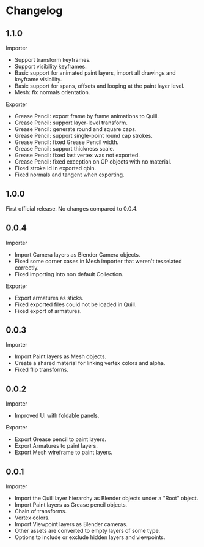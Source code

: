 # Changelog

## 1.1.0

Importer
- Support transform keyframes.
- Support visibility keyframes.
- Basic support for animated paint layers, import all drawings and keyframe visibility.
- Basic support for spans, offsets and looping at the paint layer level.
- Mesh: fix normals orientation.

Exporter
- Grease Pencil: export frame by frame animations to Quill.
- Grease Pencil: support layer-level transform.
- Grease Pencil: generate round and square caps.
- Grease Pencil: support single-point round cap strokes.
- Grease Pencil: fixed Grease Pencil width.
- Grease Pencil: support thickness scale.
- Grease Pencil: fixed last vertex was not exported.
- Grease Pencil: fixed exception on GP objects with no material.
- Fixed stroke Id in exported qbin.
- Fixed normals and tangent when exporting.


## 1.0.0
First official release. No changes compared to 0.0.4.


## 0.0.4

Importer
- Import Camera layers as Blender Camera objects.
- Fixed some corner cases in Mesh importer that weren't tesselated correctly.
- Fixed importing into non default Collection.

Exporter
- Export armatures as sticks.
- Fixed exported files could not be loaded in Quill.
- Fixed export of armatures.


## 0.0.3

Importer
- Import Paint layers as Mesh objects.
- Create a shared material for linking vertex colors and alpha.
- Fixed flip transforms.


## 0.0.2

Importer
- Improved UI with foldable panels.

Exporter
- Export Grease pencil to paint layers.
- Export Armatures to paint layers.
- Export Mesh wireframe to paint layers.


## 0.0.1

Importer
- Import the Quill layer hierarchy as Blender objects under a "Root" object.
- Import Paint layers as Grease pencil objects.
- Chain of transforms.
- Vertex colors.
- Import Viewpoint layers as Blender cameras.
- Other assets are converted to empty layers of some type.
- Options to include or exclude hidden layers and viewpoints.







